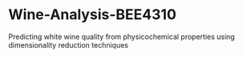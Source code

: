 # Wine-Analysis-BEE4310
Predicting white wine quality from physicochemical properties using dimensionality reduction techniques
